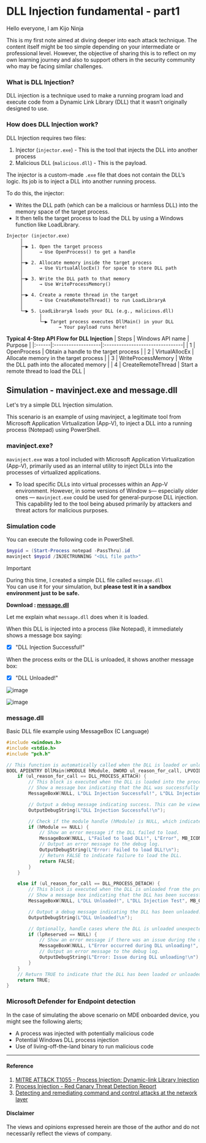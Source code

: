 # DLL Injection fundamental - part1
Hello everyone, I am Kijo Ninja

This is my first note aimed at diving deeper into each attack technique. The content itself might be too simple depending on your intermediate or professional level. 
However, the objective of sharing this is to reflect on my own learning journey and also to support others in the security community who may be facing similar challenges.

### What is DLL Injection?
DLL injection is a technique used to make a running program load and execute code from a Dynamic Link Library (DLL) that it wasn’t originally designed to use.

### How does DLL Injection work?
DLL Injection requires two files:
1. Injector (`injector.exe`)     - This is the tool that injects the DLL into another process
2. Malicious DLL (`malicious.dll`) - This is the payload.

The injector is a custom-made `.exe` file that does not contain the DLL’s logic. Its job is to inject a DLL into another running process.

To do this, the injector:
 - Writes the DLL path (which can be a malicious or harmless DLL) into the memory space of the target process.
 - It then tells the target process to load the DLL by using a Windows function like LoadLibrary.

```
Injector (injector.exe)
     │
     ├─▶ 1. Open the target process
     │      → Use OpenProcess() to get a handle
     │
     ├─▶ 2. Allocate memory inside the target process
     │      → Use VirtualAllocEx() for space to store DLL path
     │
     ├─▶ 3. Write the DLL path to that memory
     │      → Use WriteProcessMemory()
     │
     ├─▶ 4. Create a remote thread in the target
     │      → Use CreateRemoteThread() to run LoadLibraryA
     │
     └─▶ 5. LoadLibraryA loads your DLL (e.g., malicious.dll)
            │
            └─▶ Target process executes DllMain() in your DLL
                   → Your payload runs here!
```

**Typical 4-Step API Flow for DLL Injection**
| Steps | Windows API name   | Purpose                         |
|:------|:-------------------|:--------------------------------|
| 1     | OpenProcess        | Obtain a handle to the target process |
| 2     | VirtualAllocEx     | Allocate memory in the target process |
| 3     | WriteProcessMemory | Write the DLL path into the allocated memory |
| 4     | CreateRemoteThread | Start a remote thread to load the DLL |

## Simulation - mavinject.exe and message.dll
Let's try a simple DLL Injection simulation.

This scenario is an example of using mavinject, a legitimate tool from Microsoft Application Virtualization (App-V), to inject a DLL into a running process (Notepad) using PowerShell.

### mavinject.exe?
`mavinject.exe` was a tool included with Microsoft Application Virtualization (App-V),
primarily used as an internal utility to inject DLLs into the processes of virtualized applications.

- To load specific DLLs into virtual processes within an App-V environment. However, in some versions of Window s— especially older ones — `mavinject.exe` could be used for general-purpose DLL injection. This capability led to the tool being abused primarily by attackers and threat actors for malicious purposes.

### Simulation code
You can execute the following code in PowerShell.
```powershell
$mypid = (Start-Process notepad -PassThru).id
mavinject $mypid /INJECTRUNNING "<DLL file path>"
```

> [!Important]
> During this time, I created a simple DLL file called `message.dll` <br> 
> You can use it for your simulation, but **please test it in a sandbox environment just to be safe.**
>
> **Download : [message.dll](https://github.com/LearningKijo/SecurityResearch/blob/main/Simulation/message.dll)**

Let me explain what `message.dll` does when it is loaded.

When this DLL is injected into a process (like Notepad), it immediately shows a message box saying:
- [x] "DLL Injection Successful!"

When the process exits or the DLL is unloaded, it shows another message box:
- [x] "DLL Unloaded!"
      
![image](https://github.com/user-attachments/assets/76726682-3ceb-45d0-a8a3-5f84b61be4db)

![image](https://github.com/user-attachments/assets/585afa01-78b6-4b5a-999a-d09937904b91)

### message.dll 
Basic DLL file example using MessageBox (C Language)
```c
#include <windows.h>
#include <stdio.h>
#include "pch.h"

// This function is automatically called when the DLL is loaded or unloaded by a process.
BOOL APIENTRY DllMain(HMODULE hModule, DWORD ul_reason_for_call, LPVOID lpReserved) {
    if (ul_reason_for_call == DLL_PROCESS_ATTACH) {
        // This block is executed when the DLL is loaded into the process.
        // Show a message box indicating that the DLL was successfully injected.
        MessageBoxW(NULL, L"DLL Injection Successful!", L"DLL Injection Test", MB_OK);

        // Output a debug message indicating success. This can be viewed using debugging tools.
        OutputDebugString(L"DLL Injection Successful!\n");

        // Check if the module handle (hModule) is NULL, which indicates an error in loading the DLL.
        if (hModule == NULL) {
            // Show an error message if the DLL failed to load.
            MessageBoxW(NULL, L"Failed to load DLL!", L"Error", MB_ICONERROR);
            // Output an error message to the debug log.
            OutputDebugString(L"Error: Failed to load DLL!\n");
            // Return FALSE to indicate failure to load the DLL.
            return FALSE;
        }
    }

    else if (ul_reason_for_call == DLL_PROCESS_DETACH) {
        // This block is executed when the DLL is unloaded from the process.
        // Show a message box indicating that the DLL has been successfully unloaded.
        MessageBoxW(NULL, L"DLL Unloaded!", L"DLL Injection Test", MB_OK);

        // Output a debug message indicating the DLL has been unloaded.
        OutputDebugString(L"DLL Unloaded!\n");

        // Optionally, handle cases where the DLL is unloaded unexpectedly.
        if (lpReserved == NULL) {
            // Show an error message if there was an issue during the unload process.
            MessageBoxW(NULL, L"Error occurred during DLL unloading!", L"Unload Error", MB_ICONERROR);
            // Output an error message to the debug log.
            OutputDebugString(L"Error: Issue during DLL unloading!\n");
        }
    }
    // Return TRUE to indicate that the DLL has been loaded or unloaded successfully.
    return TRUE;
}
```

### Microsoft Defender for Endpoint detection
In the case of simulating the above scenario on MDE onboarded device, you might see the following alerts;
- A process was injected with potentially malicious code
- Potential Windows DLL process injection
- Use of living-off-the-land binary to run malicious code

---
#### Reference
1. [MITRE ATT&CK T1055 - Process Injection: Dynamic-link Library Injection](https://attack.mitre.org/techniques/T1055/001/)
2. [Process Injection - Red Canary Threat Detection Report](https://redcanary.com/threat-detection-report/techniques/process-injection/)
3. [Detecting and remediating command and control attacks at the network layer](https://techcommunity.microsoft.com/blog/microsoftdefenderatpblog/detecting-and-remediating-command-and-control-attacks-at-the-network-layer/3650607)

#### Disclaimer
The views and opinions expressed herein are those of the author and do not necessarily reflect the views of company.
